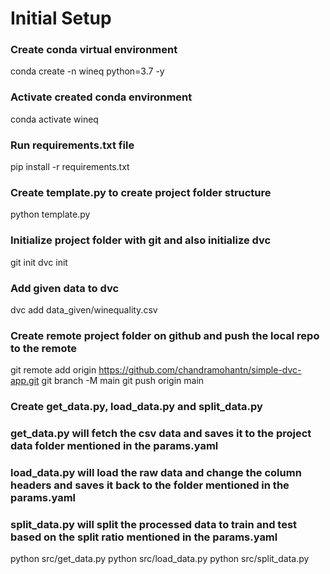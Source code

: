 # Initial Setup

### Create conda virtual environment
conda create -n wineq python=3.7 -y

### Activate created conda environment
conda activate wineq

### Run requirements.txt file
pip install -r requirements.txt

### Create template.py to create project folder structure
python template.py

### Initialize project folder with git and also initialize dvc
git init
dvc init

### Add given data to dvc
dvc add data_given/winequality.csv

### Create remote project folder on github and push the local repo to the remote
git remote add origin https://github.com/chandramohantn/simple-dvc-app.git
git branch -M main
git push origin main

### Create get_data.py, load_data.py and split_data.py
### get_data.py will fetch the csv data and saves it to the project data folder mentioned in the params.yaml
### load_data.py will load the raw data and change the column headers and saves it back to the folder mentioned in the params.yaml
### split_data.py will split the processed data to train and test based on the split ratio mentioned in the params.yaml
python src/get_data.py
python src/load_data.py
python src/split_data.py


